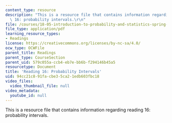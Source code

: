 ```yaml
---
content_type: resource
description: "This is a resource file that contains information regarding reading\
  \ 16: probability intervals.\r\n"
file: /courses/18-05-introduction-to-probability-and-statistics-spring-2014/94cc21c891facbe35ca21edb603fbc18_MIT18_05S14_Reading16.pdf
file_type: application/pdf
learning_resource_types:
- Readings
license: https://creativecommons.org/licenses/by-nc-sa/4.0/
ocw_type: OCWFile
parent_title: Readings
parent_type: CourseSection
parent_uid: 579c055a-ccb4-eb7e-bb6b-f294146b45a5
resourcetype: Document
title: 'Reading 16: Probability Intervals'
uid: 94cc21c8-91fa-cbe3-5ca2-1edb603fbc18
video_files:
  video_thumbnail_file: null
video_metadata:
  youtube_id: null
---
```

This is a resource file that contains information regarding reading 16: probability intervals.
